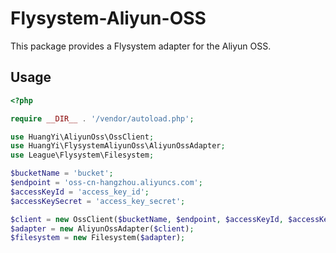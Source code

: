 # Flysystem-Aliyun-OSS

This package provides a Flysystem adapter for the Aliyun OSS.

## Usage

```php
<?php

require __DIR__ . '/vendor/autoload.php';

use HuangYi\AliyunOss\OssClient;
use HuangYi\FlysystemAliyunOss\AliyunOssAdapter;
use League\Flysystem\Filesystem;

$bucketName = 'bucket';
$endpoint = 'oss-cn-hangzhou.aliyuncs.com';
$accessKeyId = 'access_key_id';
$accessKeySecret = 'access_key_secret';

$client = new OssClient($bucketName, $endpoint, $accessKeyId, $accessKeySecret);
$adapter = new AliyunOssAdapter($client);
$filesystem = new Filesystem($adapter);

```
